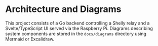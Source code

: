 # Architecture and Diagrams

This project consists of a Go backend controlling a Shelly relay and a
Svelte/TypeScript UI served via the Raspberry Pi. Diagrams describing system
components are stored in the `docs/diagrams` directory using Mermaid or
Excalidraw.

